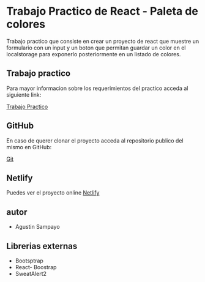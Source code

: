 # Trabajo Practico de React - Paleta de colores

Trabajo practico que consiste en crear un proyecto de react que muestre un formulario con un input y un boton que permitan guardar un color en el localstorage para exponerlo posteriormente en un listado de colores.

## Trabajo practico

Para mayor informacion sobre los requerimientos del practico acceda al siguiente link:

[Trabajo Practico](https://docs.google.com/document/d/1yFK09NIwbUug5p0M_q1ESPXH4xaCS9sNqzYEOehxoJc/edit#)

## GitHub

En caso de querer clonar el proyecto acceda al repositorio publico del mismo en GitHub:

[Git](https://github.com/agustines82/TpReact6-paletaColores)

## Netlify

Puedes ver el proyecto online
[Netlify](https://taupe-daffodil-168d9a.netlify.app/)

## autor

-   Agustin Sampayo

## Librerias externas

-   Bootsptrap
-   React- Boostrap
-   SweatAlert2
